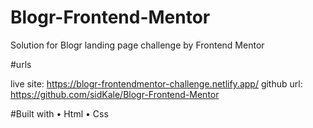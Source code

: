 # Blogr-Frontend-Mentor
Solution for Blogr landing page challenge by Frontend Mentor

#urls

live site: https://blogr-frontendmentor-challenge.netlify.app/
github url: https://github.com/sidKale/Blogr-Frontend-Mentor

#Built with
   • Html
   • Css
